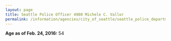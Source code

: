 ```yaml
---
layout: page
title: Seattle Police Officer 4980 Michele C. Vallor
permalink: /information/agencies/city_of_seattle/seattle_police_department/copbook/4980/
---
```


**Age as of Feb. 24, 2016:** 54
